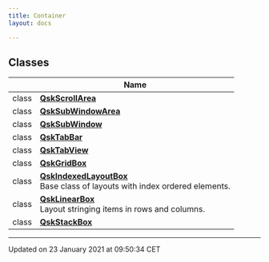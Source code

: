 ```yaml
---
title: Container
layout: docs

---
```



## Classes

|                | Name           |
| -------------- | -------------- |
| class | **[QskScrollArea](/docs/classes/class_qsk_scroll_area/)**  |
| class | **[QskSubWindowArea](/docs/classes/class_qsk_sub_window_area/)**  |
| class | **[QskSubWindow](/docs/classes/class_qsk_sub_window/)**  |
| class | **[QskTabBar](/docs/classes/class_qsk_tab_bar/)**  |
| class | **[QskTabView](/docs/classes/class_qsk_tab_view/)**  |
| class | **[QskGridBox](/docs/classes/class_qsk_grid_box/)**  |
| class | **[QskIndexedLayoutBox](/docs/classes/class_qsk_indexed_layout_box/)** <br>Base class of layouts with index ordered elements.  |
| class | **[QskLinearBox](/docs/classes/class_qsk_linear_box/)** <br>Layout stringing items in rows and columns.  |
| class | **[QskStackBox](/docs/classes/class_qsk_stack_box/)**  |






-------------------------------

Updated on 23 January 2021 at 09:50:34 CET